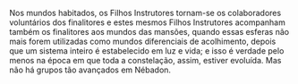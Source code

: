﻿Nos mundos habitados, os Filhos Instrutores tornam-se os colaboradores voluntários dos finalitores e estes mesmos Filhos Instrutores acompanham também os finalitores aos mundos das mansões, quando essas esferas não mais forem utilizadas como mundos diferenciais de acolhimento, depois que um sistema inteiro é estabelecido em luz e vida; e isso é verdade pelo menos na época em que toda a constelação, assim, estiver evoluída. Mas não há grupos tão avançados em Nébadon.
